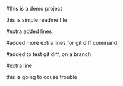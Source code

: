 #this is a demo project 

this is simple readme file

#extra added lines

#added more extra lines for git diff command

#added to test  git diff, on a branch

#extra line

this is going to couse trouble